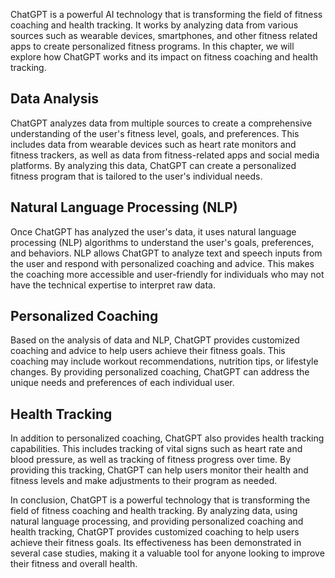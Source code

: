 

ChatGPT is a powerful AI technology that is transforming the field of fitness coaching and health tracking. It works by analyzing data from various sources such as wearable devices, smartphones, and other fitness related apps to create personalized fitness programs. In this chapter, we will explore how ChatGPT works and its impact on fitness coaching and health tracking.

Data Analysis
-------------

ChatGPT analyzes data from multiple sources to create a comprehensive understanding of the user's fitness level, goals, and preferences. This includes data from wearable devices such as heart rate monitors and fitness trackers, as well as data from fitness-related apps and social media platforms. By analyzing this data, ChatGPT can create a personalized fitness program that is tailored to the user's individual needs.

Natural Language Processing (NLP)
---------------------------------

Once ChatGPT has analyzed the user's data, it uses natural language processing (NLP) algorithms to understand the user's goals, preferences, and behaviors. NLP allows ChatGPT to analyze text and speech inputs from the user and respond with personalized coaching and advice. This makes the coaching more accessible and user-friendly for individuals who may not have the technical expertise to interpret raw data.

Personalized Coaching
---------------------

Based on the analysis of data and NLP, ChatGPT provides customized coaching and advice to help users achieve their fitness goals. This coaching may include workout recommendations, nutrition tips, or lifestyle changes. By providing personalized coaching, ChatGPT can address the unique needs and preferences of each individual user.

Health Tracking
---------------

In addition to personalized coaching, ChatGPT also provides health tracking capabilities. This includes tracking of vital signs such as heart rate and blood pressure, as well as tracking of fitness progress over time. By providing this tracking, ChatGPT can help users monitor their health and fitness levels and make adjustments to their program as needed.

In conclusion, ChatGPT is a powerful technology that is transforming the field of fitness coaching and health tracking. By analyzing data, using natural language processing, and providing personalized coaching and health tracking, ChatGPT provides customized coaching to help users achieve their fitness goals. Its effectiveness has been demonstrated in several case studies, making it a valuable tool for anyone looking to improve their fitness and overall health.
